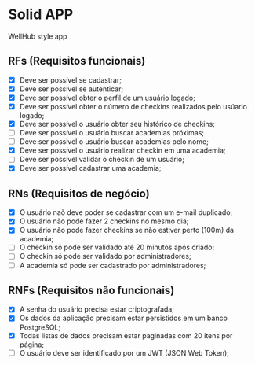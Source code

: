 # Solid APP

WellHub style app

## RFs (Requisitos funcionais)

- [x] Deve ser possível se cadastrar;
- [x] Deve ser possivel se autenticar;
- [x] Deve ser possível obter o perfil de um usuário logado;
- [x] Deve ser possível obter o número de checkins realizados pelo usúario logado;
- [x] Deve ser possível o usuário obter seu histórico de checkins;
- [ ] Deve ser possível o usuário buscar academias próximas;
- [ ] Deve ser possivel o usuário buscar academias pelo nome;
- [x] Deve ser possível o usuário realizar checkin em uma academia;
- [ ] Deve ser possível validar o checkin de um usuário;
- [x] Deve ser possível cadastrar uma academia;

## RNs (Requisitos de negócio)

- [x] O usuário naõ deve poder se cadastrar com um e-mail duplicado;
- [x] O usuário não pode fazer 2 checkins no mesmo dia;
- [x] O usuário não pode fazer checkins se não estiver perto (100m) da academia;
- [ ] O checkin só pode ser validado até 20 minutos após criado;
- [ ] O checkin só pode ser validado por administradores;
- [ ] A academia só pode ser cadastrado por administradores;

## RNFs (Requisitos não funcionais)

- [x] A senha do usuário precisa estar criptografada;
- [x] Os dados da aplicação precisam estar persistidos em um banco PostgreSQL;
- [x] Todas listas de dados precisam estar paginadas com 20 itens por página;
- [ ] O usuário deve ser identificado por um JWT (JSON Web Token);